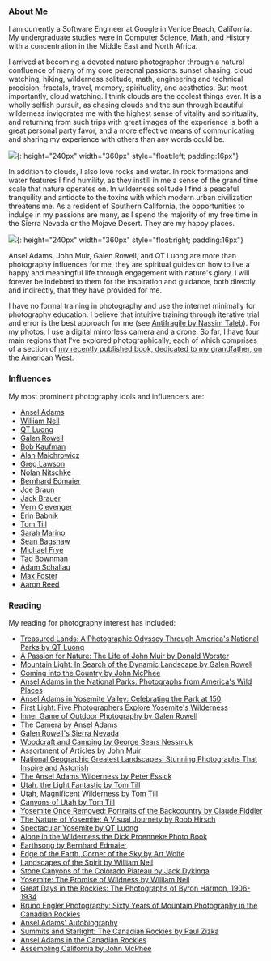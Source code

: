 ### About Me

I am currently a Software Engineer at Google in Venice Beach, California. My undergraduate studies were in Computer Science, Math, and History with a concentration in the Middle East and North Africa.

I arrived at becoming a devoted nature photographer through a natural confluence of many of my core personal passions: sunset chasing, cloud watching, hiking, wilderness solitude, math, engineering and technical precision, fractals, travel, memory, spirituality, and aesthetics. But most importantly, cloud watching. I think clouds are the coolest things ever. It is a wholly selfish pursuit, as chasing clouds and the sun through beautiful wilderness invigorates me with the highest sense of vitality and spirituality, and returning from such trips with great images of the experience is both a great personal party favor, and a more effective means of communicating and sharing my experience with others than any words could be.

![](https://lh3.googleusercontent.com/_BBSN5Mzhb1U7mU5veoAp4dMEe1VFdfg48l8U-zGd9cA-EYjoHAwuRn4zfHjsNa_EujKLTIgurxz-XXPXFhCR-CNsyh40skQuPWYXdMBqiVRmhtqf4MM-1ZL4GhEG3JZd_g8JZsn3J0=w1920-h1080){: height="240px" width="360px" style="float:left; padding:16px"}

In addition to clouds, I also love rocks and water. In rock formations and water features I find humility, as they instill in me a sense of the grand time scale that nature operates on. In wilderness solitude I find a peaceful tranquility and antidote to the toxins with which modern urban civilization threatens me. As a resident of Southern California, the opportunities to indulge in my passions are many, as I spend the majority of my free time in the Sierra Nevada or the Mojave Desert. They are my happy places.

![](https://lh3.googleusercontent.com/7vw9nfO1K2ouD7UToSE3d1L4hqmQID6xMcyd7GyfYgfjufX3KjIigcy6qiqGISfymtdOezBuQeXhFhSsRQ_qnr6otCDqHIUPB2rxlMljCiGeBVIHprSvwIjADOmULB_QswETa5UJDuI=w1920-h1080){: height="240px" width="360px" style="float:right; padding:16px"}

Ansel Adams, John Muir, Galen Rowell, and QT Luong are more than photography influences for me, they are spiritual guides on how to live a happy and meaningful life through engagement with nature's glory. I will forever be indebted to them for the inspiration and guidance, both directly and indirectly, that they have provided for me.

I have no formal training in photography and use the internet minimally for photography education. I believe that intuitive training through iterative trial and error is the best approach for me (see [Antifragile by Nassim Taleb](https://en.wikipedia.org/wiki/Antifragile)). For my photos, I use a digital mirrorless camera and a drone. So far, I have four main regions that I've explored photographically, each of which comprises of a section of [my recently published book, dedicated to my grandfather, on the American West](/the_american_west).

### Influences

My most prominent photography idols and influencers are:
* [Ansel Adams](https://www.anseladams.com/gallery/welcome/about-ansel-adams/)
* [William Neil](http://portfolios.williamneill.com/)
* [QT Luong](https://terragalleria.com/)
* [Galen Rowell](http://www.mountainlight.com/)
* [Bob Kaufman](https://bobkaufman.com/gallery/)
* [Alan Majchrowicz](http://alanmajchrowicz.com/)
* [Greg Lawson](https://greglawsongalleries.com/)
* [Nolan Nitschke](https://www.thesierralight.com/)
* [Bernhard Edmaier](https://www.bernhard-edmaier.de/en/)
* [Joe Braun](https://www.citrusmilo.com/)
* [Jack Brauer](https://www.mountainphotography.com/gallery/)
* [Vern Clevenger](https://vernclevenger.com/)
* [Erin Babnik](https://erinbabnik.com/)
* [Tom Till](https://tomtill.com/)
* [Sarah Marino](https://photos.naturephotoguides.com/Sarah)
* [Sean Bagshaw](https://www.outdoorexposurephoto.com/)
* [Michael Frye](https://www.michaelfrye.com/)
* [Tad Bownman](https://www.tadbowman.com/)
* [Adam Schallau](https://adamschallau.com/)
* [Max Foster](https://www.maxfosterphotography.com/)
* [Aaron Reed](https://www.aaronreedphotography.com/)

### Reading

My reading for photography interest has included:

* [Treasured Lands: A Photographic Odyssey Through America's National Parks by QT Luong](https://www.amazon.com/gp/product/1733576002/ref=ppx_yo_dt_b_asin_title_o04_s00?ie=UTF8&psc=1)
* [A Passion for Nature: The Life of John Muir by Donald Worster](https://www.amazon.com/gp/product/0195166825/ref=ppx_yo_dt_b_asin_title_o02_s00?ie=UTF8&psc=1)
* [Mountain Light: In Search of the Dynamic Landscape by Galen Rowell](https://www.amazon.com/gp/product/087156761X/ref=ppx_yo_dt_b_asin_title_o02_s00?ie=UTF8&psc=1)
* [Coming into the Country by John McPhee](https://www.amazon.com/gp/product/0374522871/ref=dbs_a_def_rwt_bibl_vppi_i3)
* [Ansel Adams in the National Parks: Photographs from America's Wild Places](https://www.amazon.com/Ansel-Adams-National-Parks-Photographs/dp/0316078468/ref=sr_1_1?keywords=ansel+adams+national+parks&qid=1569447876&s=gateway&sr=8-1)
* [Ansel Adams in Yosemite Valley: Celebrating the Park at 150](https://www.amazon.com/Ansel-Adams-Yosemite-Valley-Celebrating/dp/0316323403/ref=sr_1_1?keywords=ansel+adams+in+yosemite+valley&qid=1569447897&s=gateway&sr=8-1)
* [First Light: Five Photographers Explore Yosemite's Wilderness](https://www.amazon.com/First-Light-Photographers-Yosemites-Wilderness/dp/159714102X/ref=sr_1_9?keywords=first+light+yosemite&qid=1569447928&s=gateway&sr=8-9)
* [Inner Game of Outdoor Photography by Galen Rowell](https://www.amazon.com/gp/product/0393338088/ref=ppx_yo_dt_b_asin_title_o03_s00?ie=UTF8&psc=1)
* [The Camera by Ansel Adams](https://www.amazon.com/gp/product/B01K0SWQ0I/ref=ppx_yo_dt_b_asin_title_o04_s00?ie=UTF8&psc=1)
* [Galen Rowell's Sierra Nevada](https://www.amazon.com/gp/product/1578051630/ref=ppx_yo_dt_b_asin_title_o05_s00?ie=UTF8&psc=1)
* [Woodcraft and Camping by George Sears Nessmuk](https://www.amazon.com/gp/product/0486211452/ref=ppx_yo_dt_b_asin_title_o01_s00?ie=UTF8&psc=1)
* [Assortment of Articles by John Muir](https://www.amazon.com/gp/product/1359685596/ref=ppx_yo_dt_b_asin_title_o08_s00?ie=UTF8&psc=1)
* [National Geographic Greatest Landscapes: Stunning Photographs That Inspire and Astonish](https://www.amazon.com/gp/product/1426217129/ref=ppx_yo_dt_b_asin_title_o09_s00?ie=UTF8&psc=1)
* [The Ansel Adams Wilderness by Peter Essick](https://www.amazon.com/Ansel-Adams-Wilderness-Peter-Essick/dp/1426213298/ref=sr_1_3?keywords=ansel+adams+wilderness&qid=1569447667&s=gateway&sr=8-3)
* [Utah, the Light Fantastic by Tom Till](https://www.amazon.com/gp/product/0971255547/ref=ppx_yo_dt_b_search_asin_title?ie=UTF8&psc=1)
* [Utah, Magnificent Wilderness by Tom Till](https://www.amazon.com/gp/product/0942394607/ref=ppx_yo_dt_b_search_asin_title?ie=UTF8&psc=1)
* [Canyons of Utah by Tom Till](https://www.amazon.com/gp/product/0971255555/ref=ppx_yo_dt_b_search_asin_title?ie=UTF8&psc=1)
* [Yosemite Once Removed: Portraits of the Backcountry by Claude Fiddler](https://www.amazon.com/gp/product/1930238053/)
* [The Nature of Yosemite: A Visual Journety by Robb Hirsch](https://www.amazon.com/gp/product/1930238916)
* [Spectacular Yosemite by QT Luong](https://www.amazon.com/gp/product/0789327147)
* [Alone in the Wilderness the Dick Proenneke Photo Book](https://www.amazon.com/gp/product/0692188398/)
* [Earthsong by Bernhard Edmaier](https://www.amazon.com/gp/product/0714844519)
* [Edge of the Earth, Corner of the Sky by Art Wolfe](https://www.amazon.com/gp/product/0967591821)
* [Landscapes of the Spirit by William Neil](https://www.amazon.com/gp/product/0821223380)
* [Stone Canyons of the Colorado Plateau by Jack Dykinga](https://www.amazon.com/gp/product/0810944685)
* [Yosemite: The Promise of Wildness by William Neil](https://www.amazon.com/gp/product/0939666774)
* [Great Days in the Rockies: The Photographs of Byron Harmon, 1906-1934](https://www.amazon.com/gp/product/019540288X/)
* [Bruno Engler Photography: Sixty Years of Mountain Photography in the Canadian Rockies](https://www.amazon.com/gp/product/0921102852)
* [Ansel Adams' Autobiography](https://www.amazon.com/gp/product/0821215965/)
* [Summits and Starlight: The Canadian Rockies by Paul Zizka](https://www.amazon.com/gp/product/1927330920/)
* [Ansel Adams in the Canadian Rockies](https://www.amazon.com/gp/product/0316243418)
* [Assembling California by John McPhee](https://www.amazon.com/Assembling-California-Annals-Former-World/dp/0374523932)
